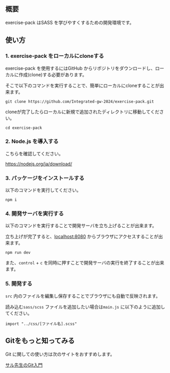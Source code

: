 ## 概要
exercise-pack はSASS を学びやすくするための開発環境です。


## 使い方
### 1. exercise-pack をローカルにcloneする
exercise-pack を使用するにはGitHub からリポジトリをダウンロードし、ローカルに作成(clone)する必要があります。

そこで以下のコマンドを実行することで、簡単にローカルにcloneすることが出来ます。

```
git clone https://github.com/Integrated-gw-2024/exercise-pack.git
```

cloneが完了したらローカルに新規で追加されたディレクトリに移動してください。
```
cd exercise-pack
```

### 2. Node.js を導入する

こちらを確認してください。

https://nodejs.org/ja/download/

### 3. パッケージをインストールする

以下のコマンドを実行してください。

```
npm i
```

### 4. 開発サーバを実行する

以下のコマンドを実行することで開発サーバを立ち上げることが出来ます。

立ち上げが完了すると、[localhost:8080](http://localhost:8080/) からブラウザにアクセスすることが出来ます。

```
npm run dev
```

また、`control` + `c` を同時に押すことで開発サーバの実行を終了することが出来ます。

### 5. 開発する

`src` 内のファイルを編集し保存することでブラウザにも自動で反映されます。

読み込む`sass/scss` ファイルを追加したい場合は`main.js` に以下のように追加してください。

```
import "../css/[ファイル名].scss"
```

## Gitをもっと知ってみる
Git に関しての使い方は次のサイトをおすすめします。

[サル先生のGit入門](https://backlog.com/ja/git-tutorial/)
